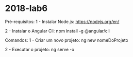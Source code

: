 # 2018-lab6

Pré-requisitos:
 1 - Instalar Node.js: https://nodejs.org/en/
 
 2 - Instalar o Angular Cli: npm install -g @angular/cli
 
Comandos:
 1 - Criar um novo projeto:
	ng new nomeDoProjeto
	
 2 - Executar o projeto:
	ng serve -o